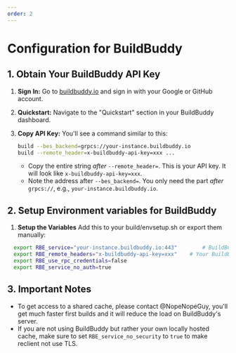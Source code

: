 ```yaml
---
order: 2
---
```


# Configuration for BuildBuddy

## 1. Obtain Your BuildBuddy API Key

1.  **Sign In:** Go to [buildbuddy.io](https://buildbuddy.io/) and sign in with your Google or GitHub account.
2.  **Quickstart:** Navigate to the "Quickstart" section in your BuildBuddy dashboard.
3.  **Copy API Key:** You'll see a command similar to this:

    ```bash
    build --bes_backend=grpcs://your-instance.buildbuddy.io
    build --remote_header=x-buildbuddy-api-key=xxx ...
    ```

    *   Copy the entire string *after* `--remote_header=`. This is your API key. It will look like `x-buildbuddy-api-key=xxx`.
    *   Note the address after `--bes_backend=`. You only need the part *after* `grpcs://`, e.g., `your-instance.buildbuddy.io`.


## 2. Setup Environment variables for BuildBuddy

1. **Setup the Variables** Add this to your build/envsetup.sh or export them manually:
  ```bash # --- BuildBuddy Connection Settings ---
    export RBE_service="your-instance.buildbuddy.io:443"        # BuildBuddy instance address (without grpcs://, add the port 443)
    export RBE_remote_headers="x-buildbuddy-api-key=xxx"    # Your BuildBuddy API key
    export RBE_use_rpc_credentials=false
    export RBE_service_no_auth=true
   ```

## 3. **Important Notes**
   * To get access to a shared cache, please contact @NopeNopeGuy, you'll get much faster first builds and it will reduce the load on BuildBuddy's server.
   * If you are not using BuildBuddy but rather your own locally hosted cache, make sure to set `RBE_service_no_security` to `true` to make reclient not use TLS.
